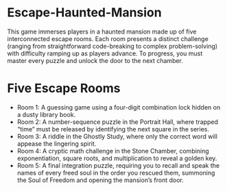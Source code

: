 # Escape-Haunted-Mansion
This game immerses players in a haunted mansion made up of five interconnected escape rooms. Each room presents a distinct challenge (ranging from straightforward code-breaking to complex problem-solving) with difficulty ramping up as players advance. To progress, you must master every puzzle and unlock the door to the next chamber.

# Five Escape Rooms
- Room 1: A guessing game using a four-digit combination lock hidden on a dusty library book.
- Room 2: A number-sequence puzzle in the Portrait Hall, where trapped “time” must be released by identifying the next square in the series.
- Room 3: A riddle in the Ghostly Study, where only the correct word will appease the lingering spirit.
- Room 4: A cryptic math challenge in the Stone Chamber, combining exponentiation, square roots, and multiplication to reveal a golden key.
- Room 5: A final integration puzzle, requiring you to recall and speak the names of every freed soul in the order you rescued them, summoning the Soul of Freedom and opening the mansion’s front door.
